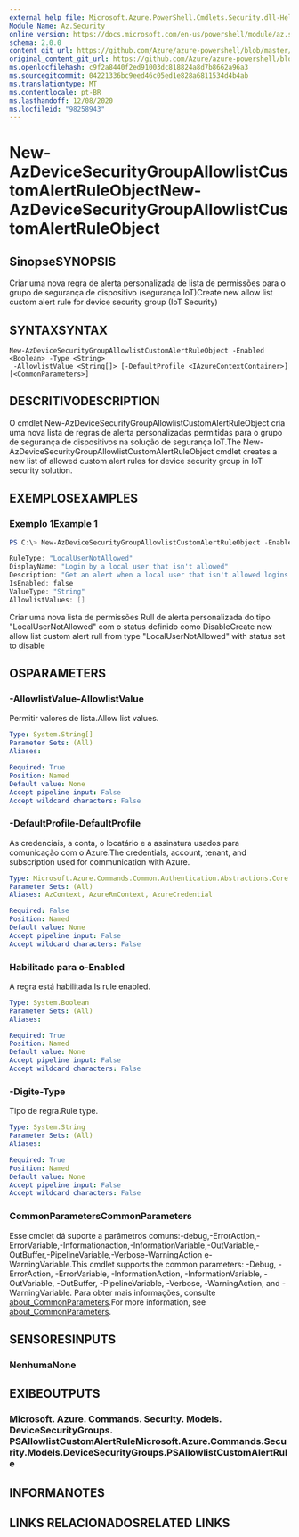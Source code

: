 ```yaml
---
external help file: Microsoft.Azure.PowerShell.Cmdlets.Security.dll-Help.xml
Module Name: Az.Security
online version: https://docs.microsoft.com/en-us/powershell/module/az.security/New-AzDeviceSecurityGroupAllowlistCustomAlertRuleObject
schema: 2.0.0
content_git_url: https://github.com/Azure/azure-powershell/blob/master/src/Security/Security/help/New-AzDeviceSecurityGroupAllowlistCustomAlertRuleObject.md
original_content_git_url: https://github.com/Azure/azure-powershell/blob/master/src/Security/Security/help/New-AzDeviceSecurityGroupAllowlistCustomAlertRuleObject.md
ms.openlocfilehash: c9f2a8440f2ed91003dc818824a8d7b8662a96a3
ms.sourcegitcommit: 04221336bc9eed46c05ed1e828a6811534d4b4ab
ms.translationtype: MT
ms.contentlocale: pt-BR
ms.lasthandoff: 12/08/2020
ms.locfileid: "98258943"
---
```

# <span data-ttu-id="ce9fa-101">New-AzDeviceSecurityGroupAllowlistCustomAlertRuleObject</span><span class="sxs-lookup"><span data-stu-id="ce9fa-101">New-AzDeviceSecurityGroupAllowlistCustomAlertRuleObject</span></span>

## <span data-ttu-id="ce9fa-102">Sinopse</span><span class="sxs-lookup"><span data-stu-id="ce9fa-102">SYNOPSIS</span></span>
<span data-ttu-id="ce9fa-103">Criar uma nova regra de alerta personalizada de lista de permissões para o grupo de segurança de dispositivo (segurança IoT)</span><span class="sxs-lookup"><span data-stu-id="ce9fa-103">Create new allow list custom alert rule for device security group (IoT Security)</span></span>

## <span data-ttu-id="ce9fa-104">SYNTAX</span><span class="sxs-lookup"><span data-stu-id="ce9fa-104">SYNTAX</span></span>

```
New-AzDeviceSecurityGroupAllowlistCustomAlertRuleObject -Enabled <Boolean> -Type <String>
 -AllowlistValue <String[]> [-DefaultProfile <IAzureContextContainer>] [<CommonParameters>]
```

## <span data-ttu-id="ce9fa-105">DESCRITIVO</span><span class="sxs-lookup"><span data-stu-id="ce9fa-105">DESCRIPTION</span></span>
<span data-ttu-id="ce9fa-106">O cmdlet New-AzDeviceSecurityGroupAllowlistCustomAlertRuleObject cria uma nova lista de regras de alerta personalizadas permitidas para o grupo de segurança de dispositivos na solução de segurança IoT.</span><span class="sxs-lookup"><span data-stu-id="ce9fa-106">The New-AzDeviceSecurityGroupAllowlistCustomAlertRuleObject cmdlet creates a new list of allowed custom alert rules for device security group in IoT security solution.</span></span>

## <span data-ttu-id="ce9fa-107">EXEMPLOS</span><span class="sxs-lookup"><span data-stu-id="ce9fa-107">EXAMPLES</span></span>

### <span data-ttu-id="ce9fa-108">Exemplo 1</span><span class="sxs-lookup"><span data-stu-id="ce9fa-108">Example 1</span></span>
```powershell
PS C:\> New-AzDeviceSecurityGroupAllowlistCustomAlertRuleObject -Enabled $false -Type "LocalUserNotAllowed" -AllowlistValue @()

RuleType: "LocalUserNotAllowed"
DisplayName: "Login by a local user that isn't allowed"
Description: "Get an alert when a local user that isn't allowed logins to the device"
IsEnabled: false
ValueType: "String"
AllowlistValues: []
```

<span data-ttu-id="ce9fa-109">Criar uma nova lista de permissões Rull de alerta personalizada do tipo "LocalUserNotAllowed" com o status definido como Disable</span><span class="sxs-lookup"><span data-stu-id="ce9fa-109">Create new allow list custom alert rull from type "LocalUserNotAllowed" with status set to disable</span></span>

## <span data-ttu-id="ce9fa-110">OS</span><span class="sxs-lookup"><span data-stu-id="ce9fa-110">PARAMETERS</span></span>

### <span data-ttu-id="ce9fa-111">-AllowlistValue</span><span class="sxs-lookup"><span data-stu-id="ce9fa-111">-AllowlistValue</span></span>
<span data-ttu-id="ce9fa-112">Permitir valores de lista.</span><span class="sxs-lookup"><span data-stu-id="ce9fa-112">Allow list values.</span></span>

```yaml
Type: System.String[]
Parameter Sets: (All)
Aliases:

Required: True
Position: Named
Default value: None
Accept pipeline input: False
Accept wildcard characters: False
```

### <span data-ttu-id="ce9fa-113">-DefaultProfile</span><span class="sxs-lookup"><span data-stu-id="ce9fa-113">-DefaultProfile</span></span>
<span data-ttu-id="ce9fa-114">As credenciais, a conta, o locatário e a assinatura usados para comunicação com o Azure.</span><span class="sxs-lookup"><span data-stu-id="ce9fa-114">The credentials, account, tenant, and subscription used for communication with Azure.</span></span>

```yaml
Type: Microsoft.Azure.Commands.Common.Authentication.Abstractions.Core.IAzureContextContainer
Parameter Sets: (All)
Aliases: AzContext, AzureRmContext, AzureCredential

Required: False
Position: Named
Default value: None
Accept pipeline input: False
Accept wildcard characters: False
```

### <span data-ttu-id="ce9fa-115">Habilitado para o</span><span class="sxs-lookup"><span data-stu-id="ce9fa-115">-Enabled</span></span>
<span data-ttu-id="ce9fa-116">A regra está habilitada.</span><span class="sxs-lookup"><span data-stu-id="ce9fa-116">Is rule enabled.</span></span>

```yaml
Type: System.Boolean
Parameter Sets: (All)
Aliases:

Required: True
Position: Named
Default value: None
Accept pipeline input: False
Accept wildcard characters: False
```

### <span data-ttu-id="ce9fa-117">-Digite</span><span class="sxs-lookup"><span data-stu-id="ce9fa-117">-Type</span></span>
<span data-ttu-id="ce9fa-118">Tipo de regra.</span><span class="sxs-lookup"><span data-stu-id="ce9fa-118">Rule type.</span></span>

```yaml
Type: System.String
Parameter Sets: (All)
Aliases:

Required: True
Position: Named
Default value: None
Accept pipeline input: False
Accept wildcard characters: False
```

### <span data-ttu-id="ce9fa-119">CommonParameters</span><span class="sxs-lookup"><span data-stu-id="ce9fa-119">CommonParameters</span></span>
<span data-ttu-id="ce9fa-120">Esse cmdlet dá suporte a parâmetros comuns:-debug,-ErrorAction,-ErrorVariable,-Informationaction,-InformationVariable,-OutVariable,-OutBuffer,-PipelineVariable,-Verbose-WarningAction e-WarningVariable.</span><span class="sxs-lookup"><span data-stu-id="ce9fa-120">This cmdlet supports the common parameters: -Debug, -ErrorAction, -ErrorVariable, -InformationAction, -InformationVariable, -OutVariable, -OutBuffer, -PipelineVariable, -Verbose, -WarningAction, and -WarningVariable.</span></span> <span data-ttu-id="ce9fa-121">Para obter mais informações, consulte [about_CommonParameters](http://go.microsoft.com/fwlink/?LinkID=113216).</span><span class="sxs-lookup"><span data-stu-id="ce9fa-121">For more information, see [about_CommonParameters](http://go.microsoft.com/fwlink/?LinkID=113216).</span></span>

## <span data-ttu-id="ce9fa-122">SENSORES</span><span class="sxs-lookup"><span data-stu-id="ce9fa-122">INPUTS</span></span>

### <span data-ttu-id="ce9fa-123">Nenhuma</span><span class="sxs-lookup"><span data-stu-id="ce9fa-123">None</span></span>

## <span data-ttu-id="ce9fa-124">EXIBE</span><span class="sxs-lookup"><span data-stu-id="ce9fa-124">OUTPUTS</span></span>

### <span data-ttu-id="ce9fa-125">Microsoft. Azure. Commands. Security. Models. DeviceSecurityGroups. PSAllowlistCustomAlertRule</span><span class="sxs-lookup"><span data-stu-id="ce9fa-125">Microsoft.Azure.Commands.Security.Models.DeviceSecurityGroups.PSAllowlistCustomAlertRule</span></span>

## <span data-ttu-id="ce9fa-126">INFORMA</span><span class="sxs-lookup"><span data-stu-id="ce9fa-126">NOTES</span></span>

## <span data-ttu-id="ce9fa-127">LINKS RELACIONADOS</span><span class="sxs-lookup"><span data-stu-id="ce9fa-127">RELATED LINKS</span></span>
